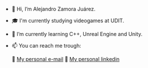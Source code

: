 - 👋 Hi, I’m Alejandro Zamora Juárez.
- :mortar_board:  I'm currently studying videogames at UDIT.
- 🌱 I’m currently learning C++, Unreal Engine and Unity.
- 📫 You can reach me trough:

  :e-mail: [My personal e-mail](alezamoraju@gmail.com)
  :briefcase:
 [My personal linkedin](https://www.linkedin.com/in/alejandro-zamora-b05690216/](https://www.linkedin.com/in/alejandro-z-9a93a72b0/))

<!---
AleZamoraJu/AleZamoraJu is a ✨ special ✨ repository because its `README.md` (this file) appears on your GitHub profile.
You can click the Preview link to take a look at your changes.
--->
